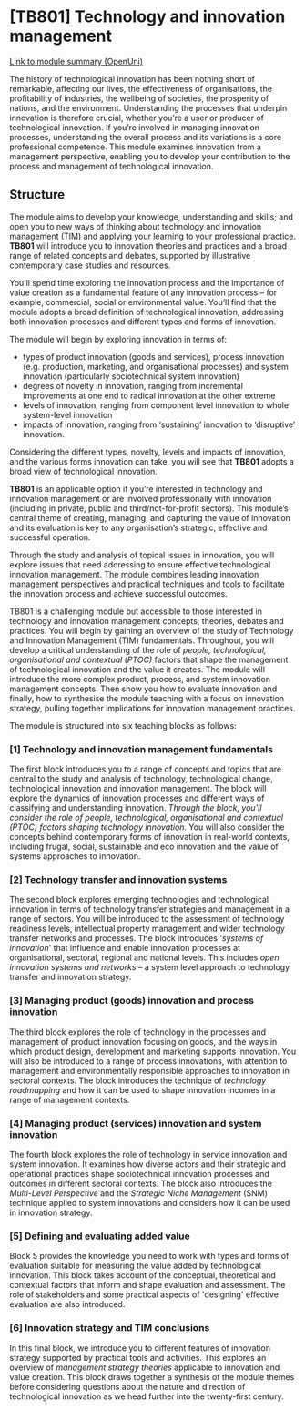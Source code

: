 
# [TB801] Technology and innovation management

[Link to module summary (OpenUni)](https://www.open.ac.uk/postgraduate/modules/tb801)

The history of technological innovation has been nothing short of remarkable, affecting our lives, the effectiveness of organisations, the profitability of industries, the wellbeing of societies, the prosperity of nations, and the environment.
Understanding the processes that underpin innovation is therefore crucial, whether you’re a user or producer of technological innovation.
If you’re involved in managing innovation processes, understanding the overall process and its variations is a core professional competence.
This module examines innovation from a management perspective, enabling you to develop your contribution to the process and management of technological innovation.

## Structure

The module aims to develop your knowledge, understanding and skills; and open you to new ways of thinking about technology and innovation management (TIM) and applying your learning to your professional practice.
**TB801** will introduce you to innovation theories and practices and a broad range of related concepts and debates, supported by illustrative contemporary case studies and resources.

You’ll spend time exploring the innovation process and the importance of value creation as a fundamental feature of any innovation process – for example, commercial, social or environmental value.
You’ll find that the module adopts a broad definition of technological innovation, addressing both innovation processes and different types and forms of innovation.

The module will begin by exploring innovation in terms of:

- types of product innovation (goods and services), process innovation (e.g. production, marketing, and organisational processes) and system innovation (particularly sociotechnical system innovation)
- degrees of novelty in innovation, ranging from incremental improvements at one end to radical innovation at the other extreme
- levels of innovation, ranging from component level innovation to whole system-level innovation
- impacts of innovation, ranging from ‘sustaining’ innovation to ‘disruptive’ innovation.

Considering the different types, novelty, levels and impacts of innovation, and the various forms innovation can take, you will see that **TB801** adopts a broad view of technological innovation.

**TB801** is an applicable option if you’re interested in technology and innovation management or are involved professionally with innovation (including in private, public and third/not-for-profit sectors).
This module’s central theme of creating, managing, and capturing the value of innovation and its evaluation is key to any organisation’s strategic, effective and successful operation.

Through the study and analysis of topical issues in innovation, you will explore issues that need addressing to ensure effective technological innovation management.
The module combines leading innovation management perspectives and practical techniques and tools to facilitate the innovation process and achieve successful outcomes.

TB801 is a challenging module but accessible to those interested in technology and innovation management concepts, theories, debates and practices.
You will begin by gaining an overview of the study of Technology and Innovation Management (TIM) fundamentals.
Throughout, you will develop a critical understanding of the role of *people, technological, organisational and contextual (PTOC)* factors that shape the management of technological innovation and the value it creates.
The module will introduce the more complex product, process, and system innovation management concepts.
Then show you how to evaluate innovation and finally, how to synthesise the module teaching with a focus on innovation strategy, pulling together implications for innovation management practices.

The module is structured into six teaching blocks as follows:

### [1] Technology and innovation management fundamentals

The first block introduces you to a range of concepts and topics that are central to the study and analysis of technology, technological change, technological innovation and innovation management.
The block will explore the dynamics of innovation processes and different ways of classifying and understanding innovation.
*Through the block, you'll consider the role of people, technological, organisational and contextual (PTOC) factors shaping technology innovation.*
You will also consider the concepts behind contemporary forms of innovation in real-world contexts, including frugal, social, sustainable and eco innovation and the value of systems approaches to innovation.

### [2] Technology transfer and innovation systems

The second block explores emerging technologies and technological innovation in terms of technology transfer strategies and management in a range of sectors.
You will be introduced to the assessment of technology readiness levels, intellectual property management and wider technology transfer networks and processes.
The block introduces '*systems of innovation*' that influence and enable innovation processes at organisational, sectoral, regional and national levels.
This includes *open innovation systems and networks* – a system level approach to technology transfer and innovation strategy.

### [3] Managing product (goods) innovation and process innovation

The third block explores the role of technology in the processes and management of product innovation focusing on goods, and the ways in which product design, development and marketing supports innovation.
You will also be introduced to a range of process innovations, with attention to management and environmentally responsible approaches to innovation in sectoral contexts.
The block introduces the technique of *technology roadmapping* and how it can be used to shape innovation incomes in a range of management contexts.

### [4] Managing product (services) innovation and system innovation

The fourth block explores the role of technology in service innovation and system innovation.
It examines how diverse actors and their strategic and operational practices shape sociotechnical innovation processes and outcomes in different sectoral contexts.
The block also introduces the *Multi-Level Perspective* and the *Strategic Niche Management* (SNM) technique applied to system innovations and considers how it can be used in innovation strategy.

### [5] Defining and evaluating added value

Block 5 provides the knowledge you need to work with types and forms of evaluation suitable for measuring the value added by technological innovation.
This block takes account of the conceptual, theoretical and contextual factors that inform and shape evaluation and assessment.
The role of stakeholders and some practical aspects of 'designing' effective evaluation are also introduced.

### [6] Innovation strategy and TIM conclusions

In this final block, we introduce you to different features of innovation strategy supported by practical tools and activities.
This explores an overview of *management strategy theories* applicable to innovation and value creation.
This block draws together a synthesis of the module themes before considering questions about the nature and direction of technological innovation as we head further into the twenty-first century.

